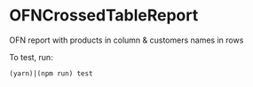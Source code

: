 # OFNCrossedTableReport
OFN report with products in column &amp; customers names in rows


To test, run:

```
(yarn)|(npm run) test
```
